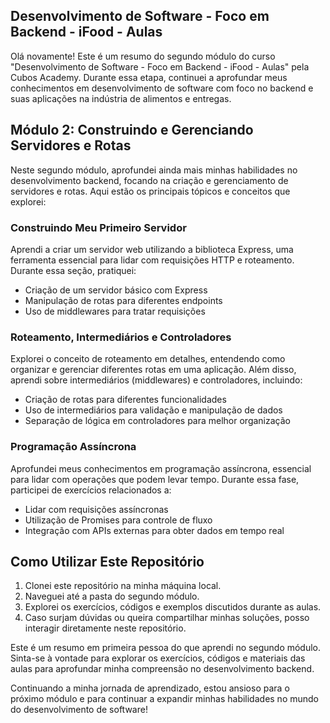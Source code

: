 ## Desenvolvimento de Software - Foco em Backend - iFood - Aulas

Olá novamente! Este é um resumo do segundo módulo do curso "Desenvolvimento de Software - Foco em Backend - iFood - Aulas" pela Cubos Academy. Durante essa etapa, continuei a aprofundar meus conhecimentos em desenvolvimento de software com foco no backend e suas aplicações na indústria de alimentos e entregas.

## Módulo 2: Construindo e Gerenciando Servidores e Rotas

Neste segundo módulo, aprofundei ainda mais minhas habilidades no desenvolvimento backend, focando na criação e gerenciamento de servidores e rotas. Aqui estão os principais tópicos e conceitos que explorei:

### Construindo Meu Primeiro Servidor

Aprendi a criar um servidor web utilizando a biblioteca Express, uma ferramenta essencial para lidar com requisições HTTP e roteamento. Durante essa seção, pratiquei:

- Criação de um servidor básico com Express
- Manipulação de rotas para diferentes endpoints
- Uso de middlewares para tratar requisições

### Roteamento, Intermediários e Controladores

Explorei o conceito de roteamento em detalhes, entendendo como organizar e gerenciar diferentes rotas em uma aplicação. Além disso, aprendi sobre intermediários (middlewares) e controladores, incluindo:

- Criação de rotas para diferentes funcionalidades
- Uso de intermediários para validação e manipulação de dados
- Separação de lógica em controladores para melhor organização

### Programação Assíncrona

Aprofundei meus conhecimentos em programação assíncrona, essencial para lidar com operações que podem levar tempo. Durante essa fase, participei de exercícios relacionados a:

- Lidar com requisições assíncronas
- Utilização de Promises para controle de fluxo
- Integração com APIs externas para obter dados em tempo real

## Como Utilizar Este Repositório

1. Clonei este repositório na minha máquina local.
2. Naveguei até a pasta do segundo módulo.
3. Explorei os exercícios, códigos e exemplos discutidos durante as aulas.
4. Caso surjam dúvidas ou queira compartilhar minhas soluções, posso interagir diretamente neste repositório.

Este é um resumo em primeira pessoa do que aprendi no segundo módulo. Sinta-se à vontade para explorar os exercícios, códigos e materiais das aulas para aprofundar minha compreensão no desenvolvimento backend.

Continuando a minha jornada de aprendizado, estou ansioso para o próximo módulo e para continuar a expandir minhas habilidades no mundo do desenvolvimento de software!